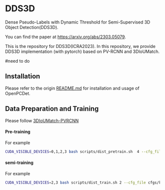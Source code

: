 # DDS3D
Dense Pseudo-Labels with Dynamic Threshold for Semi-Supervised 3D Object Detection(DDS3D).

You can find the paper at https://arxiv.org/abs/2303.05079.

This is the repository for DDS3D(ICRA2023).
In this repository, we provide DDS3D implementation (with pytorch) based on PV-RCNN and 3DIoUMatch.

#need to do
## Installation

Please refer to the origin [README.md](./README_OpenPCDet.md) for installation and usage of OpenPCDet.

## Data Preparation and Training

Please follow [3DIoUMatch-PVRCNN](https://github.com/THU17cyz/3DIoUMatch-PVRCNN)

#### Pre-training
For example

```bash
CUDA_VISIBLE_DEVICES=0,1,2,3 bash scripts/dist_pretrain.sh  4 --cfg_file cfgs/kitti_models/pvrcnn.yaml  --extra_tag split_0.20_1 --split train_0.20_1 --ckpt_save_interval 4 --repeat 10 --dbinfos kitti_dbinfos_train_0.20_1_742.pkl
```

#### semi-training
For example
```bash
CUDA_VISIBLE_DEVICES=2,3 bash scripts/dist_train.sh 2 --cfg_file cfgs/kitti_models/voxel_rcnn_ssl.yaml --split train_0.01_3 --extra_tag split_0.01_3 --ckpt_save_interval 2 --pretrained_model ../output/kitti_models/pvrcnn/split_0.01_3/ckpt/checkpoint_epoch_80.pth  --repeat 5 --thresh '0.5,0.25,0.25' --sem_thresh '0.4,0.0,0.0' --dbinfos kitti_dbinfos_train_0.01_3_37.pkl
```
